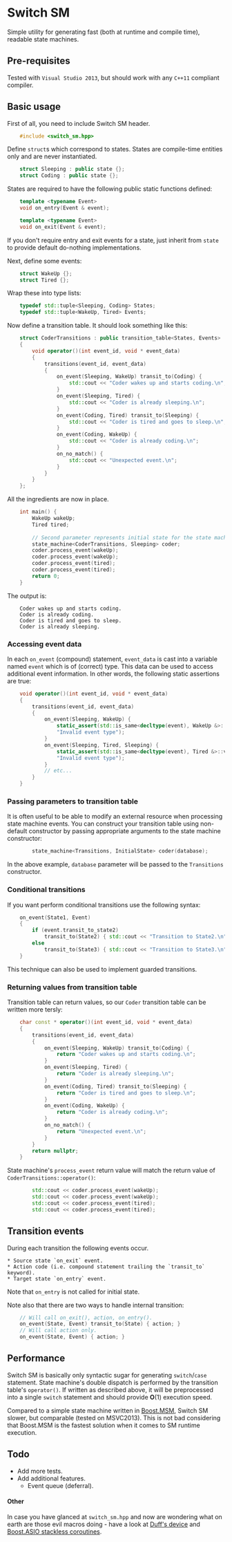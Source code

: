 # Switch SM

Simple utility for generating fast (both at runtime and compile time), readable
state machines.

## Pre-requisites

Tested with `Visual Studio 2013`, but should work with any `C++11` compliant
compiler.

## Basic usage

First of all, you need to include Switch SM header.

``` cpp
    #include <switch_sm.hpp>
```

Define `struct`s which correspond to states. States are compile-time entities
only and are never instantiated.

``` cpp
    struct Sleeping : public state {};
    struct Coding : public state {};
```

States are required to have the following public static functions defined:

``` cpp
    template <typename Event>
    void on_entry(Event & event);

    template <typename Event>
    void on_exit(Event & event);
```

If you don't require entry and exit events for a state, just inherit from
`state` to provide default do-nothing implementations.

Next, define some events:

``` cpp
    struct WakeUp {};
    struct Tired {};
```
    
Wrap these into type lists:

``` cpp
    typedef std::tuple<Sleeping, Coding> States;
    typedef std::tuple<WakeUp, Tired> Events;
```
    
Now define a transition table. It should look something like this:

``` cpp
    struct CoderTransitions : public transition_table<States, Events>
    {
        void operator()(int event_id, void * event_data)
        {
            transitions(event_id, event_data)
            {
                on_event(Sleeping, WakeUp) transit_to(Coding) {
                    std::cout << "Coder wakes up and starts coding.\n";
                }
                on_event(Sleeping, Tired) {
                    std::cout << "Coder is already sleeping.\n";
                }
                on_event(Coding, Tired) transit_to(Sleeping) {
                    std::cout << "Coder is tired and goes to sleep.\n";
                }
                on_event(Coding, WakeUp) {
                    std::cout << "Coder is already coding.\n";
                }
                on_no_match() {
                    std::cout << "Unexpected event.\n";
                }
            }
        }
    };
```

All the ingredients are now in place.

``` cpp
    int main() {
        WakeUp wakeUp;
        Tired tired;
        
        // Second parameter represents initial state for the state machine.
        state_machine<CoderTransitions, Sleeping> coder;
        coder.process_event(wakeUp);
        coder.process_event(wakeUp);
        coder.process_event(tired);
        coder.process_event(tired);
        return 0;
    }
```

The output is:

``` console
    Coder wakes up and starts coding.
    Coder is already coding.
    Coder is tired and goes to sleep.
    Coder is already sleeping.
```

### Accessing event data

In each `on_event` (compound) statement, `event_data` is cast into a variable
named `event` which is of (correct) type. This data can be used to access
additional event information. In other words, the following static assertions
are true:

``` cpp
    void operator()(int event_id, void * event_data)
    {
        transitions(event_id, event_data)
        {
            on_event(Sleeping, WakeUp) {
                static_assert(std::is_same<decltype(event), WakeUp &>::value,
                "Invalid event type");
            }
            on_event(Sleeping, Tired, Sleeping) {
                static_assert(std::is_same<decltype(event), Tired &>::value,
                "Invalid event type");
            }
            // etc...
        }
    }
```

### Passing parameters to transition table

It is often useful to be able to modify an external resource when processing
state machine events. You can construct your transition table using non-default
constructor by passing appropriate arguments to the state machine constructor:

``` cpp
        state_machine<Transitions, InitialState> coder(database);
```

In the above example, `database` parameter will be passed to the `Transitions`
constructor.

### Conditional transitions

If you want perform conditional transitions use the following syntax:

``` cpp
    on_event(State1, Event)
    {
        if (event.transit_to_state2)
            transit_to(State2) { std::cout << "Transition to State2.\n" }
        else
            transit_to(State3) { std::cout << "Transition to State3.\n" }
    }
```

This technique can also be used to implement guarded transitions.

### Returning values from transition table

Transition table can return values, so our `Coder` transition table can be written more tersly:

``` cpp
    char const * operator()(int event_id, void * event_data)
    {
        transitions(event_id, event_data)
        {
            on_event(Sleeping, WakeUp) transit_to(Coding) {
                return "Coder wakes up and starts coding.\n";
            }
            on_event(Sleeping, Tired) {
                return "Coder is already sleeping.\n";
            }
            on_event(Coding, Tired) transit_to(Sleeping) {
                return "Coder is tired and goes to sleep.\n";
            }
            on_event(Coding, WakeUp) {
                return "Coder is already coding.\n";
            }
            on_no_match() {
                return "Unexpected event.\n";
            }
        }
        return nullptr;
    }
```

State machine's `process_event` return value will match the return value of
`CoderTransitions::operator()`:

``` cpp
        std::cout << coder.process_event(wakeUp);
        std::cout << coder.process_event(wakeUp);
        std::cout << coder.process_event(tired);
        std::cout << coder.process_event(tired);
```

## Transition events

During each transition the following events occur.

    * Source state `on_exit` event.
    * Action code (i.e. compound statement trailing the `transit_to` keyword).
    * Target state `on_entry` event.

Note that `on_entry` is not called for initial state.

Note also that there are two ways to handle internal transition:

``` cpp
    // Will call on_exit(), action, on_entry().
    on_event(State, Event) transit_to(State) { action; }
    // Will call action only.
    on_event(State, Event) { action; }
```

## Performance

Switch SM is basically only syntactic sugar for generating `switch`/`case`
statement. State machine's double dispatch is performed by the transition
table's `operator()`. If written as described above, it will be
preprocessed into a single `switch` statement and should provide **O**(1)
execution speed.

Compared to a simple state machine written in
[Boost.MSM](http://www.boost.org/doc/libs/release/libs/msm/doc/HTML/index.html),
Switch SM slower, but comparable (tested on MSVC2013). This is not bad considering
that Boost.MSM is the fastest solution when it comes to SM runtime execution.

## Todo

* Add more tests.
* Add additional features.
    * Event queue (deferral).

#### Other

In case you have glanced at `switch_sm.hpp` and now are wondering what on earth
are those evil macros doing - have a look at
[Duff's device](http://en.wikipedia.org/wiki/Duff%27s_device) and [Boost.ASIO
stackless coroutines](http://www.boost.org/doc/libs/release/doc/html/boost_asio/reference/coroutine.html).



